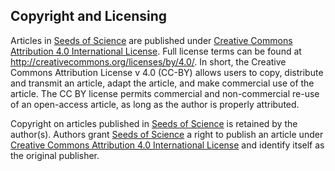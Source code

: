 ## Copyright and Licensing

Articles in [Seeds of Science](https://www.theseedsofscience.org) are published under [Creative Commons Attribution 4.0 International License](http://creativecommons.org/licenses/by/4.0/). Full license terms can be found at http://creativecommons.org/licenses/by/4.0/. In short, the Creative Commons Attribution License v 4.0 (CC-BY) allows users to copy, distribute and transmit an article, adapt the article, and make commercial use of the article. The CC BY license permits commercial and non-commercial re-use of an open-access article, as long as the author is properly attributed.

Copyright on articles published in [Seeds of Science](https://www.theseedsofscience.org) is retained by the author(s). Authors grant [Seeds of Science](https://www.theseedsofscience.org) a right to publish an article under [Creative Commons Attribution 4.0 International License](http://creativecommons.org/licenses/by/4.0/) and identify itself as the original publisher. 
